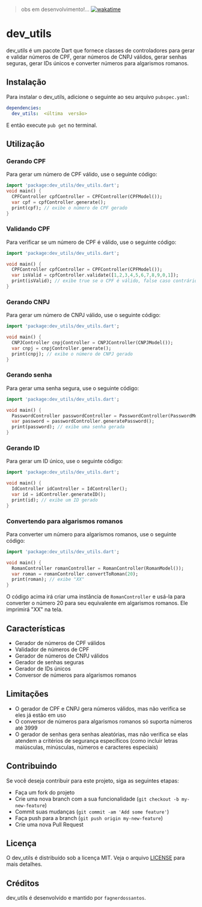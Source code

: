 > obs em desenvolvimento!...
[![wakatime](https://wakatime.com/badge/github/fagnerdossantos/dev_utils.svg)](https://wakatime.com/badge/github/fagnerdossantos/dev_utils)
# dev_utils

dev_utils é um pacote Dart que fornece classes de controladores para gerar e validar números de CPF, gerar números de CNPJ válidos, gerar senhas seguras, gerar IDs únicos e converter números para algarismos romanos.

## Instalação

Para instalar o dev_utils, adicione o seguinte ao seu arquivo `pubspec.yaml`:
``` yaml
dependencies:
  dev_utils:  <última  versão>
```
E então execute `pub get` no terminal.

## Utilização

### Gerando CPF

Para gerar um número de CPF válido, use o seguinte código:

``` dart
import 'package:dev_utils/dev_utils.dart';
void main() {
  CPFController cpfController = CPFController(CPFModel());
  var cpf = cpfController.generate();
  print(cpf); // exibe o número de CPF gerado
}
```

### Validando CPF

Para verificar se um número de CPF é válido, use o seguinte código:

``` dart
import 'package:dev_utils/dev_utils.dart';

void main() {
  CPFController cpfController = CPFController(CPFModel());
  var isValid = cpfController.validate([1,2,3,4,5,6,7,8,9,0,1]);
  print(isValid); // exibe true se o CPF é válido, false caso contrário
}
```

### Gerando CNPJ

Para gerar um número de CNPJ válido, use o seguinte código:

```dart
import 'package:dev_utils/dev_utils.dart';

void main() {
  CNPJController cnpjController = CNPJController(CNPJModel());
  var cnpj = cnpjController.generate();
  print(cnpj); // exibe o número de CNPJ gerado
}
```

### Gerando senha

Para gerar uma senha segura, use o seguinte código:

``` dart 
import 'package:dev_utils/dev_utils.dart';

void main() {
  PasswordController passwordController = PasswordController(PasswordModel());
  var password = passwordController.generatePassword();
  print(password); // exibe uma senha gerada
}
```

### Gerando ID

Para gerar um ID único, use o seguinte código:

``` dart
import 'package:dev_utils/dev_utils.dart';

void main() {
  IdController idController = IdController();
  var id = idController.generateID();
  print(id); // exibe um ID gerado
}
```

### Convertendo para algarismos romanos

Para converter um número para algarismos romanos, use o seguinte código:

``` dart
import 'package:dev_utils/dev_utils.dart';

void main() {
  RomanController romanController = RomanController(RomanModel());
  var roman = romanController.convertToRoman(20);
  print(roman); // exibe "XX"
}
```

O código acima irá criar uma instância de `RomanController` e usá-la para converter o número 20 para seu equivalente em algarismos romanos. Ele imprimirá "XX" na tela.


## Características

-   Gerador de números de CPF válidos
-   Validador de números de CPF
-   Gerador de números de CNPJ válidos
-   Gerador de senhas seguras
-   Gerador de IDs únicos
-   Conversor de números para algarismos romanos

## Limitações

-   O gerador de CPF e CNPJ gera números válidos, mas não verifica se eles já estão em uso
-   O conversor de números para algarismos romanos só suporta números até 3999
-   O gerador de senhas gera senhas aleatórias, mas não verifica se elas atendem a critérios de segurança específicos (como incluir letras maiúsculas, minúsculas, números e caracteres especiais)


## Contribuindo

Se você deseja contribuir para este projeto, siga as seguintes etapas:

-   Faça um fork do projeto
-   Crie uma nova branch com a sua funcionalidade (`git checkout -b my-new-feature`)
-   Commit suas mudanças (`git commit -am 'Add some feature'`)
-   Faça push para a branch (`git push origin my-new-feature`)
-   Crie uma nova Pull Request

## Licença

O dev_utils é distribuído sob a licença MIT. Veja o arquivo [LICENSE](https://github.com/seu-usuario/dev_utils/blob/master/LICENSE) para mais detalhes.

## Créditos

dev_utils é desenvolvido e mantido por `fagnerdossantos`.
